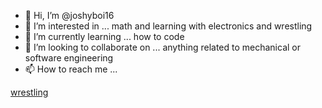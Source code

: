 - 👋 Hi, I’m @joshyboi16
- 👀 I’m interested in ... math and learning with electronics and wrestling
- 🌱 I’m currently learning ... how to code
- 💞️ I’m looking to collaborate on ... anything related to mechanical or software engineering 
- 📫 How to reach me ...

<!---
joshyboi16/joshyboi16 is a ✨ special ✨ repository because its `README.md` (this file) appears on your GitHub profile.
You can click the Preview link to take a look at your changes.
--->
[wrestling](data:image/jpeg;base64,/9j/4AAQSkZJRgABAQAAAQABAAD/2wCEAAoHCBYVFRgW)
